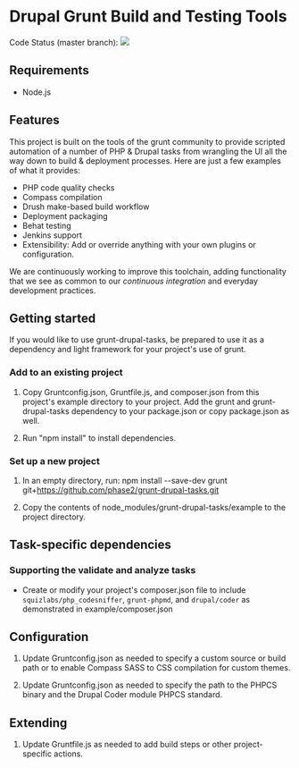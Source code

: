 # Drupal Grunt Build and Testing Tools

Code Status (master branch): <img src="https://travis-ci.org/phase2/grunt-drupal-tasks.svg?branch=master">

## Requirements

* Node.js


## Features

This project is built on the tools of the grunt community to provide scripted automation of a number of PHP & Drupal tasks from wrangling the UI all the way down to build & deployment processes. Here are just a few examples of what it provides:

* PHP code quality checks
* Compass compilation
* Drush make-based build workflow
* Deployment packaging
* Behat testing
* Jenkins support
* Extensibility: Add or override anything with your own plugins or configuration.

We are continuously working to improve this toolchain, adding functionality that we see as common to our _continuous integration_ and everyday development practices.

## Getting started

If you would like to use grunt-drupal-tasks, be prepared to use it as a dependency and light framework for your project's use of grunt.

### Add to an existing project

1. Copy Gruntconfig.json, Gruntfile.js, and composer.json from this project's example directory to your project. Add the grunt and grunt-drupal-tasks dependency to your package.json or copy package.json as well.

2. Run "npm install" to install dependencies.

### Set up a new project

1. In an empty directory, run: npm install --save-dev grunt git+https://github.com/phase2/grunt-drupal-tasks.git

2. Copy the contents of node_modules/grunt-drupal-tasks/example to the project directory.

## Task-specific dependencies

### Supporting the validate and analyze tasks

* Create or modify your project's composer.json file to include `squizlabs/php_codesniffer`, `grunt-phpmd`, and `drupal/coder` as demonstrated in example/composer.json


## Configuration

1. Update Gruntconfig.json as needed to specify a custom source or build path or to enable Compass SASS to CSS compilation for custom themes.

1. Update Gruntconfig.json as needed to specify the path to the PHPCS binary and the Drupal Coder module PHPCS standard.


Extending
---

1. Update Gruntfile.js as needed to add build steps or other project-specific actions.

